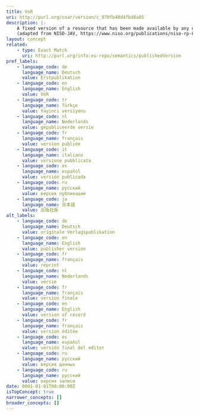 ```yaml
---
title: VoR
uri: http://purl.org/coar/version/c_970fb48d4fbd8a85
description: |-
    A fixed version of a resource that has been made available by any organization that acts as a publisher by formally and exclusively declaring the resource “published”. This includes any “early release” resource that is formally identified as being published even before the compilation of a volume issue and assignment of associated metadata, as long as it is citable via some permanent identifier(s). This does not include any “early release” resource that has not yet been “fixed” by processes that are still to be applied, such as copy-editing, proof corrections, layout, and typesetting.
    (adapted from NISO-JAV, https://www.niso.org/publications/niso-rp-8-2008-jav)
layout: concept
related:
    - type: Exact Match
      uri: http://purl.org/info:eu-repo/semantics/publishedVersion
pref_labels:
    - language_code: de
      language_name: Deutsch
      value: Erstpublikation
    - language_code: en
      language_name: English
      value: VoR
    - language_code: tr
      language_name: Türkçe
      value: Yayıncı versiyonu
    - language_code: nl
      language_name: Nederlands
      value: gepubliceerde versie
    - language_code: fr
      language_name: français
      value: version publiée
    - language_code: it
      language_name: italiano
      value: versione pubblicata
    - language_code: es
      language_name: español
      value: versión publicada
    - language_code: ru
      language_name: русский
      value: версия публикации
    - language_code: ja
      language_name: 日本語
      value: 出版社版
alt_labels:
    - language_code: de
      language_name: Deutsch
      value: originale Verlagspublikation
    - language_code: en
      language_name: English
      value: publisher version
    - language_code: fr
      language_name: français
      value: reprint
    - language_code: nl
      language_name: Nederlands
      value: versie
    - language_code: fr
      language_name: français
      value: version finale
    - language_code: en
      language_name: English
      value: version of record
    - language_code: fr
      language_name: français
      value: version éditée
    - language_code: es
      language_name: español
      value: versión final del editor
    - language_code: ru
      language_name: русский
      value: версия данных
    - language_code: ru
      language_name: русский
      value: версия записи
date: 0001-01-01T00:00:00Z
isTopConcept: true
narrower_concepts: []
broader_concepts: []
---
```



